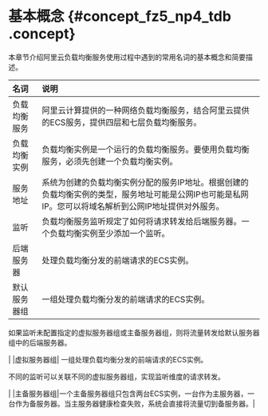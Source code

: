 # 基本概念 {#concept_fz5_np4_tdb .concept}

本章节介绍阿里云负载均衡服务使用过程中遇到的常用名词的基本概念和简要描述。

|名词|说明|
|:-|:-|
|负载均衡服务|阿里云计算提供的一种网络负载均衡服务，结合阿里云提供的ECS服务，提供四层和七层负载均衡服务。|
|负载均衡实例|负载均衡实例是一个运行的负载均衡服务。要使用负载均衡服务，必须先创建一个负载均衡实例。|
|服务地址|系统为创建的负载均衡实例分配的服务IP地址。根据创建的负载均衡实例的类型，服务地址可能是公网IP也可能是私网IP。您可以将域名解析到公网IP地址提供对外服务。|
|监听|负载均衡服务监听规定了如何将请求转发给后端服务器。一个负载均衡实例至少添加一个监听。|
|后端服务器|处理负载均衡分发的前端请求的ECS实例。|
|默认服务器组| 一组处理负载均衡分发的前端请求的ECS实例。

 如果监听未配置指定的虚拟服务器组或主备服务器组，则将流量转发给默认服务器组中的后端服务器。

 |
|虚拟服务器组| 一组处理负载均衡分发的前端请求的ECS实例。

 不同的监听可以关联不同的虚拟服务器组，实现监听维度的请求转发。

 |
|主备服务器组|一个主备服务器组只包含两台ECS实例，一台作为主服务器，一台作为备服务器。当主服务器健康检查失败，系统会直接将流量切到备服务器。|

